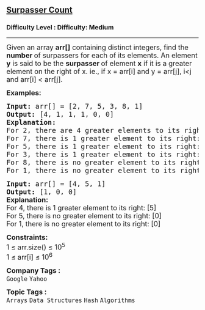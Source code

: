 <h2><a href="https://www.geeksforgeeks.org/problems/surpasser-count0615/1?page=8&company=Google&sortBy=submissions">Surpasser Count</a></h2><h3>Difficulty Level : Difficulty: Medium</h3><hr><div class="problems_problem_content__Xm_eO"><p><span style="font-size: 18px;">Given an array <strong>arr[]</strong> containing distinct integers, find the <strong>number </strong>of surpassers for each of its elements. </span><span style="font-size: 18px;">An element </span><strong style="font-size: 18px;">y</strong><span style="font-size: 18px;"> is said to be the <strong>surpasser </strong>of element </span><strong style="font-size: 18px;">x</strong><span style="font-size: 18px;"> if it is a greater element on the right of x. ie., if x = arr[i] and y = arr[j], i&lt;j and arr[i] &lt; arr[j].</span></p>
<p><span style="font-size: 18px;"><strong>Examples:</strong></span></p>
<pre><span style="font-size: 18px;"><strong>Input: </strong>arr[] = [2, 7, 5, 3, 8, 1]<br></span><span style="font-size: 18px;"><strong>Output:</strong> [4, 1, 1, 1, 0, 0]</span>
<span style="font-size: 18px;"><strong style="font-size: 18px;">Explanation:</strong><span style="font-size: 18px;"><br>For 2, there are 4 greater elements to its right: [7, 5, 3, 8]
For 7, there is 1 greater element to its right: [8]
For 5, there is 1 greater element to its right: [8]
For 3, there is 1 greater element to its right: [8]
For 8, there is no greater element to its right: [0]
For 1, there is no greater element to its right: [0]</span></span></pre>
<pre><span style="font-size: 18px;"><strong>Input: </strong>arr[] = [4, 5, 1]</span>
<span style="font-size: 18px;"><strong>Output:</strong> [1, 0, 0]<br></span><strong><span style="font-size: 18px; font-family: -apple-system, BlinkMacSystemFont, 'Segoe UI', Roboto, Oxygen, Ubuntu, Cantarell, 'Open Sans', 'Helvetica Neue', sans-serif;">Explanation</span></strong><strong style="font-size: 18px; font-family: -apple-system, BlinkMacSystemFont, 'Segoe UI', Roboto, Oxygen, Ubuntu, Cantarell, 'Open Sans', 'Helvetica Neue', sans-serif;">:</strong><br><span style="font-size: 18px; font-family: -apple-system, BlinkMacSystemFont, 'Segoe UI', Roboto, Oxygen, Ubuntu, Cantarell, 'Open Sans', 'Helvetica Neue', sans-serif;">For 4, there is 1 greater element to its right: [5]
For 5, there is no greater element to its right: [0]
For 1, there is no greater element to its right: [0]</span></pre>
<p><span style="font-size: 18px;"><strong>Constraints:</strong><br>1 ≤ arr.size() ≤ 10<sup>5</sup><br>1 ≤ arr[i] ≤ 10<sup>6</sup></span></p></div><p><span style=font-size:18px><strong>Company Tags : </strong><br><code>Google</code>&nbsp;<code>Yahoo</code>&nbsp;<br><p><span style=font-size:18px><strong>Topic Tags : </strong><br><code>Arrays</code>&nbsp;<code>Data Structures</code>&nbsp;<code>Hash</code>&nbsp;<code>Algorithms</code>&nbsp;